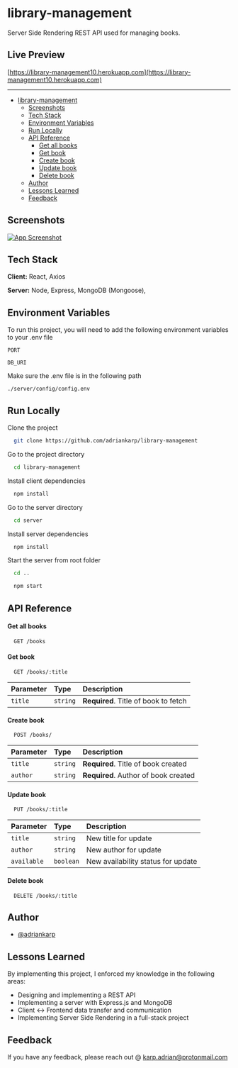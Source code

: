 # library-management

Server Side Rendering REST API used for managing books.

## Live Preview

[https://library-management10.herokuapp.com](https://library-management10.herokuapp.com)

--------------------------------------------------------------------------------------------------------------------------------


- [library-management](#library-management)
  * [Screenshots](#screenshots)
  * [Tech Stack](#tech-stack)
  * [Environment Variables](#environment-variables)
  * [Run Locally](#run-locally)
  * [API Reference](#api-reference)
      - [Get all books](#get-all-books)
      - [Get book](#get-book)
      - [Create book](#create-book)
      - [Update book](#update-book)
      - [Delete book](#delete-book)
  * [Author](#author)
  * [Lessons Learned](#lessons-learned)
  * [Feedback](#feedback)

## Screenshots

[![App Screenshot](https://i.postimg.cc/0QVPhPmb/image.png)](https://postimg.cc/9Rw673Lh)

## Tech Stack

**Client:** React, Axios

**Server:** Node, Express, MongoDB (Mongoose),

## Environment Variables

To run this project, you will need to add the following environment variables to your .env file

`PORT`

`DB_URI`

Make sure the .env file is in the following path

```
./server/config/config.env
```

## Run Locally

Clone the project

```bash
  git clone https://github.com/adriankarp/library-management
```

Go to the project directory

```bash
  cd library-management
```

Install client dependencies

```bash
  npm install
```

Go to the server directory

```bash
  cd server
```

Install server dependencies

```bash
  npm install
```

Start the server from root folder

```bash
  cd ..

  npm start
```

## API Reference

#### Get all books

```http
  GET /books
```

#### Get book

```http
  GET /books/:title
```

| Parameter | Type     | Description                          |
| :-------- | :------- | :----------------------------------- |
| `title`   | `string` | **Required**. Title of book to fetch |

#### Create book

```http
  POST /books/
```

| Parameter | Type     | Description                          |
| :-------- | :------- | :----------------------------------- |
| `title`   | `string` | **Required**. Title of book created  |
| `author`  | `string` | **Required**. Author of book created |

#### Update book

```http
  PUT /books/:title
```

| Parameter   | Type      | Description                        |
| :---------- | :-------- | :--------------------------------- |
| `title`     | `string`  | New title for update               |
| `author`    | `string`  | New author for update              |
| `available` | `boolean` | New availability status for update |

#### Delete book

```http
  DELETE /books/:title
```

## Author

- [@adriankarp](https://github.com/adriankarp)

## Lessons Learned

By implementing this project, I enforced my knowledge in the following areas:

- Designing and implementing a REST API
- Implementing a server with Express.js and MongoDB
- Client <-> Frontend data transfer and communication
- Implementing Server Side Rendering in a full-stack project

## Feedback

If you have any feedback, please reach out @ karp.adrian@protonmail.com
